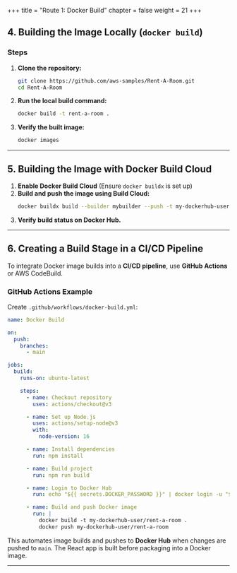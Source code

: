 +++
title = "Route 1: Docker Build"
chapter = false
weight = 21
+++

## **4. Building the Image Locally (`docker build`)**

### **Steps**

1. **Clone the repository:**
   ```sh
   git clone https://github.com/aws-samples/Rent-A-Room.git
   cd Rent-A-Room
   ```
2. **Run the local build command:**
   ```sh
   docker build -t rent-a-room .
   ```
3. **Verify the built image:**
   ```sh
   docker images
   ```

---

## **5. Building the Image with Docker Build Cloud**

1. **Enable Docker Build Cloud** (Ensure `docker buildx` is set up)
2. **Build and push the image using Build Cloud:**
   ```sh
   docker buildx build --builder mybuilder --push -t my-dockerhub-user/rent-a-room .
   ```
3. **Verify build status on Docker Hub.**

---

## **6. Creating a Build Stage in a CI/CD Pipeline**

To integrate Docker image builds into a **CI/CD pipeline**, use **GitHub Actions** or AWS CodeBuild.

### **GitHub Actions Example**

Create `.github/workflows/docker-build.yml`:

```yaml
name: Docker Build

on:
  push:
    branches:
      - main

jobs:
  build:
    runs-on: ubuntu-latest

    steps:
      - name: Checkout repository
        uses: actions/checkout@v3

      - name: Set up Node.js
        uses: actions/setup-node@v3
        with:
          node-version: 16

      - name: Install dependencies
        run: npm install

      - name: Build project
        run: npm run build

      - name: Login to Docker Hub
        run: echo "${{ secrets.DOCKER_PASSWORD }}" | docker login -u "${{ secrets.DOCKER_USERNAME }}" --password-stdin

      - name: Build and push Docker image
        run: |
          docker build -t my-dockerhub-user/rent-a-room .
          docker push my-dockerhub-user/rent-a-room
```

This automates image builds and pushes to **Docker Hub** when changes are pushed to `main`. The React app is built before packaging into a Docker image.

---
